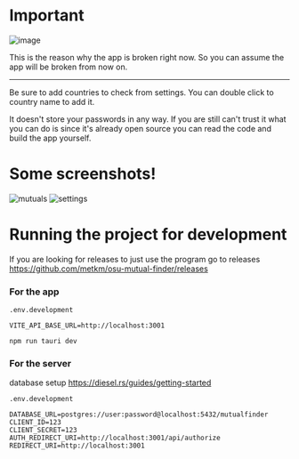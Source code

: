 # Important
![image](https://github.com/user-attachments/assets/718d6142-d6c0-47fb-8049-390d4edb466f)

This is the reason why the app is broken right now. So you can assume the app will be broken from now on.

----------------------------------------------------------------------------------------------------


Be sure to add countries to check from settings. You can double click to country name to add it.

It doesn't store your passwords in any way. If you are still can't trust it what you can do is since it's already open source you can read the code and build the app yourself.

# Some screenshots!

![mutuals](https://user-images.githubusercontent.com/54271295/215283839-d6751112-21a9-4b5a-b7b5-8bae26b6914b.png)
![settings](https://user-images.githubusercontent.com/54271295/181880677-24d09633-95c0-4ae9-a715-7fc9da76865c.png)

# Running the project for development
If you are looking for releases to just use the program go to releases https://github.com/metkm/osu-mutual-finder/releases

### For the app
`.env.development`
```
VITE_API_BASE_URL=http://localhost:3001
```
```
npm run tauri dev
```
### For the server
database setup
https://diesel.rs/guides/getting-started 

`.env.development`
```
DATABASE_URL=postgres://user:password@localhost:5432/mutualfinder
CLIENT_ID=123
CLIENT_SECRET=123
AUTH_REDIRECT_URI=http://localhost:3001/api/authorize
REDIRECT_URI=http://localhost:3001
```

